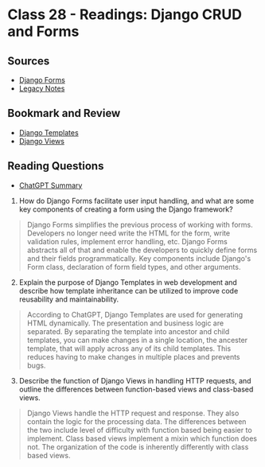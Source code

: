 # Class 28 - Readings: Django CRUD and Forms

## Sources
- [Django Forms](https://developer.mozilla.org/en-US/docs/Learn/Server-side/Django/Forms)
- [Legacy Notes]()

## Bookmark and Review
- [Django Templates](https://developer.mozilla.org/en-US/docs/Learn/Server-side/Django/Home_page)
- [Django Views](https://developer.mozilla.org/en-US/docs/Learn/Server-side/Django/Generic_views)

## Reading Questions
- [ChatGPT Summary](https://chat.openai.com/c/f4c173c2-2340-4c5a-922a-215fc665cb7b)
1. How do Django Forms facilitate user input handling, and what are some key components of creating a form using the Django framework?
> Django Forms simplifies the previous process of working with forms. Developers no longer need write the HTML for the form, write validation rules, implement error handling, etc. Django Forms abstracts all of that and enable the developers to quickly define forms and their fields programmatically. Key components include Django's Form class, declaration of form field types, and other arguments. 
2. Explain the purpose of Django Templates in web development and describe how template inheritance can be utilized to improve code reusability and maintainability.
> According to ChatGPT, Django Templates are used for generating HTML dynamically. The presentation and business logic are separated. By separating the template into ancestor and child templates, you can make changes in a single location, the ancester template, that will apply across any of its child templates. This reduces having to make changes in multiple places and prevents bugs. 
3. Describe the function of Django Views in handling HTTP requests, and outline the differences between function-based views and class-based views.
> Django Views handle the HTTP request and response. They also contain the logic for the processing data. The differences between the two include level of difficulty with function based being easier to implement. Class based views implement a mixin which function does not. The organization of the code is inherently differently with class based views. 